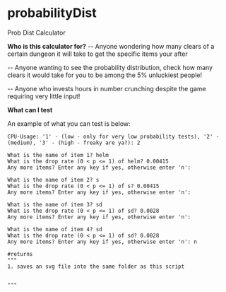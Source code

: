 # probabilityDist
Prob Dist Calculator

**Who is this calculator for?**
-- Anyone wondering how many clears of a certain dungeon it will take to get the specific items your after

-- Anyone wanting to see the probability distribution, check how many clears it would take for you to be among the 5% unluckiest people!

-- Anyone who invests hours in number crunching despite the game requiring very little input!

**What can I test**

An example of what you can test is below:

```python3
CPU-Usage: '1' - (low - only for very low probability tests), '2' - (medium), '3' - (high - freaky are ya?): 2

What is the name of item 1? helm
What is the drop rate (0 < p <= 1) of helm? 0.00415
Any more items? Enter any key if yes, otherwise enter 'n': 

What is the name of item 2? s
What is the drop rate (0 < p <= 1) of s? 0.00415
Any more items? Enter any key if yes, otherwise enter 'n': 

What is the name of item 3? sd
What is the drop rate (0 < p <= 1) of sd? 0.0028
Any more items? Enter any key if yes, otherwise enter 'n': 

What is the name of item 4? sd
What is the drop rate (0 < p <= 1) of sd? 0.0028
Any more items? Enter any key if yes, otherwise enter 'n': n

#returns
"""
1. saves an svg file into the same folder as this script


"""
```
